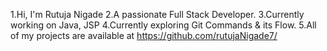 1.Hi, I'm Rutuja Nigade
2.A passionate Full Stack Developer.
3.Currently working on Java, JSP
4.Currently exploring Git Commands & its Flow.
5.All of my projects are available at https://github.com/rutujaNigade7/

